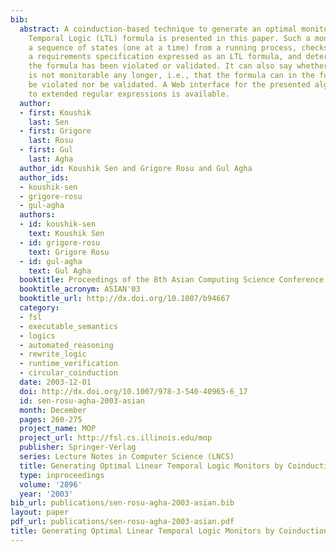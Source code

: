 ```yaml
---
bib:
  abstract: A coinduction-based technique to generate an optimal monitor from a Linear
    Temporal Logic (LTL) formula is presented in this paper. Such a monitor receives
    a sequence of states (one at a time) from a running process, checks them against
    a requirements specification expressed as an LTL formula, and determines whether
    the formula has been violated or validated. It can also say whether the LTL formula
    is not monitorable any longer, i.e., that the formula can in the future neither
    be violated nor be validated. A Web interface for the presented algorithm adapted
    to extended regular expressions is available.
  author:
  - first: Koushik
    last: Sen
  - first: Grigore
    last: Rosu
  - first: Gul
    last: Agha
  author_id: Koushik Sen and Grigore Rosu and Gul Agha
  author_ids:
  - koushik-sen
  - grigore-rosu
  - gul-agha
  authors:
  - id: koushik-sen
    text: Koushik Sen
  - id: grigore-rosu
    text: Grigore Rosu
  - id: gul-agha
    text: Gul Agha
  booktitle: Proceedings of the 8th Asian Computing Science Conference (ASIAN'03)
  booktitle_acronym: ASIAN'03
  booktitle_url: http://dx.doi.org/10.1007/b94667
  category:
  - fsl
  - executable_semantics
  - logics
  - automated_reasoning
  - rewrite_logic
  - runtime_verification
  - circular_coinduction
  date: 2003-12-01
  doi: http://dx.doi.org/10.1007/978-3-540-40965-6_17
  id: sen-rosu-agha-2003-asian
  month: December
  pages: 260-275
  project_name: MOP
  project_url: http://fsl.cs.illinois.edu/mop
  publisher: Springer-Verlag
  series: Lecture Notes in Computer Science (LNCS)
  title: Generating Optimal Linear Temporal Logic Monitors by Coinduction
  type: inproceedings
  volume: '2896'
  year: '2003'
bib_url: publications/sen-rosu-agha-2003-asian.bib
layout: paper
pdf_url: publications/sen-rosu-agha-2003-asian.pdf
title: Generating Optimal Linear Temporal Logic Monitors by Coinduction
---
```

